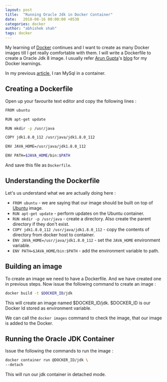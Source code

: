 ```yaml
---
layout: post
title:  "Running Oracle Jdk in Docker Container"
date:   2018-08-16 00:00:00 +0530
categories: docker
author: "abhishek shah"
tags: docker
---
```


My learning of [Docker](https://www.docker.com/) continues and I want to create as many Docker images till I get really comfortable with them. I will write a Dockerfile to
create a Oracle Jdk 8 image. I usually refer [Arun Gupta](https://github.com/arun-gupta)'s [blog](http://blog.arungupta.me/) for my Docker learnings.

In my previous [article](https://abhishek-shah.org/docker/2018/08/13/docker-mysql-image.html), I ran MySql in a container.

## Creating a Dockerfile

Open up your favourite text editor and copy the following lines : 

```bash
FROM ubuntu

RUN apt-get update

RUN mkdir -p /usr/java

COPY jdk1.8.0_112 /usr/java/jdk1.8.0_112

ENV JAVA_HOME=/usr/java/jdk1.8.0_112

ENV PATH=$JAVA_HOME/bin:$PATH
```
And save this file as `Dockerfile`. 

## Understanding the Dockerfile

Let's us understand what we are actually doing here :

* `FROM ubuntu` - we are saying that our image should be built on top of [Ubuntu](https://hub.docker.com/_/ubuntu/) image.
* `RUN apt-get update` - perform updates on the Ubuntu container.
* `RUN mkdir -p /usr/java` - create a directory. Also create the parent directory if they don't exist.
* `COPY jdk1.8.0_112 /usr/java/jdk1.8.0_112` - copy the contents of directory from docker host to container.
* `ENV JAVA_HOME=/usr/java/jdk1.8.0_112` - set the `JAVA_HOME` environment variable.
* `ENV PATH=$JAVA_HOME/bin:$PATH` - add the environment variable to path.

## Building an image

To create an image we need to have a Dockerfile. And we have created one in previous steps. Now issue the following command to create an image : 

```bash
docker build -t $DOCKER_ID/jdk
```

This will create an image named $DOCKER_ID/jdk. $DOCKER_ID is our Docker Id stored as environment variable.

We can call the `docker images` command to check the image, that our image is added to the Docker.

## Running the Oracle JDK Container

Issue the following the commands to run the image :

```bash
docker container run @DOCKER_ID/jdk \
--detach
```

This will run our jdk container in detached mode.

